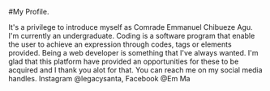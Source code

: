 #My Profile.

It's a privilege to introduce myself as Comrade Emmanuel Chibueze Agu.
I'm currently an undergraduate.
Coding is a software program that enable the user to achieve an expression through codes, tags or elements provided.
Being a web developer is something that I've always wanted.
I'm glad that this platform have provided an opportunities for these to be acquired and I thank you alot for that.
You can reach me on my social media handles. Instagram @legacysanta, Facebook @Em Ma
